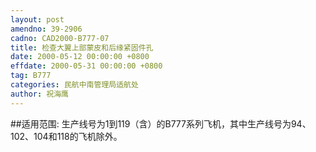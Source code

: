 ```yaml
---
layout: post
amendno: 39-2906
cadno: CAD2000-B777-07
title: 检查大翼上部蒙皮和后缘紧固件孔
date: 2000-05-12 00:00:00 +0800
effdate: 2000-05-31 00:00:00 +0800
tag: B777
categories: 民航中南管理局适航处
author: 祝海鹰
---
```


##适用范围:
生产线号为1到119（含）的B777系列飞机，其中生产线号为94、102、104和118的飞机除外。


